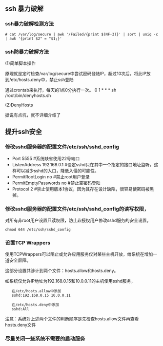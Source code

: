 
## ssh 暴力破解

### ssh暴力破解检测方法

```
# cat /var/log/secure | awk '/Failed/{print $(NF-3)}' | sort | uniq -c | awk '{print $2" = "$1;}'
```

### ssh防暴力破解方法

(1)简单脚本操作

原理就是定时检查/var/log/secure中尝试密码登陆IP，超过10次后，将此IP放到/etc/hosts.deny中，禁止ssh登陆

通过crontab来执行，每天的1点0分执行一次。
0 1 * * * sh /root/bin/denyhosts.sh

(2)DenyHosts

据说有点坑，就不详细介绍了

## 提升ssh安全

### 修改sshd服务器的配置文件/etc/ssh/sshd_config

* Port 5555  #系统缺省使用22号端口
* ListenAddress 192.168.0.1 #设定sshd只在其中一个指定的接口地址监听，这样可以减少sshd的入口，降低入侵的可能性。
* PermitRootLogin no #禁止root用户登录
* PermitEmptyPasswords no #禁止空密码登陆
* Protocol 2 #禁止使用版本1协议，因为其存在设计缺陷，很容易使密码被黑掉。

### 修改sshd服务器的配置文件/etc/ssh/sshd_config的读写权限，

对所有非root用户设置只读权限，防止非授权用户修改sshd服务的安全设置。
```
chmod 644 /etc/ssh/sshd_config
```
### 设置TCP Wrappers

使用TCPWrappers可以阻止或允许应用服务仅对某些主机开放，给系统在增加一道安全屏障。

这部分设置共涉计到两个文件：hosts.allow和hosts.deny。
   
如系统仅允许IP地址为192.168.0.15和10.0.0.11的主机使用sshd服务，
```
   在/etc/hosts.allow中添加
   sshd:192.168.0.15 10.0.0.11

   在/etc/hosts.deny中添加
   sshd:All
```
注意：系统对上述两个文件的判断顺序是先检查hosts.allow文件再查看hosts.deny文件

### 尽量关闭一些系统不需要的启动服务
